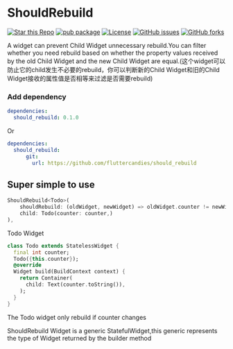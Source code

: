 # ShouldRebuild

[![Star this Repo](https://img.shields.io/github/stars/fluttercandies/should_rebuild)](https://github.com/fluttercandies/should_rebuild)
[![pub package](https://img.shields.io/pub/v/should_rebuild.svg)](https://pub.dartlang.org/packages/should_rebuild) 
[![License](https://img.shields.io/badge/license-MIT-green.svg)](/LICENSE)
[![GitHub issues](https://img.shields.io/github/issues/fluttercandies/should_rebuild)](https://github.com/fluttercandies/should_rebuild/issues)
[![GitHub forks](https://img.shields.io/github/forks/fluttercandies/should_rebuild)](https://github.com/fluttercandies/should_rebuild/forks)

A widget can prevent Child Widget unnecessary rebuild.You can filter whether you need rebuild based on whether the property values received by the old Child Widget and the new Child Widget are equal.(这个widget可以防止它的child发生不必要的rebuild，你可以判断新的Child Widget和旧的Child Widget接收的属性值是否相等来过滤是否需要rebuild)

### Add dependency
```yaml
dependencies:
  should_rebuild: 0.1.0
```
Or
```yaml
dependencies:
  should_rebuild:
      git:
        url: https://github.com/fluttercandies/should_rebuild
```

## Super simple to use

```dart
ShouldRebuild<Todo>(
    shouldRebuild: (oldWidget, newWidget) => oldWidget.counter != newWidget.counter,
    child: Todo(counter: counter,)
),
```
Todo Widget
```dart
class Todo extends StatelessWidget {
  final int counter;
  Todo({this.counter});
  @override
  Widget build(BuildContext context) {
    return Container(
      child: Text(counter.toString()),
    );
  }
}
```
The Todo widget only rebuild if counter changes

ShouldRebuild Widget is a generic StatefulWidget,this generic represents the type of Widget returned by the builder method


